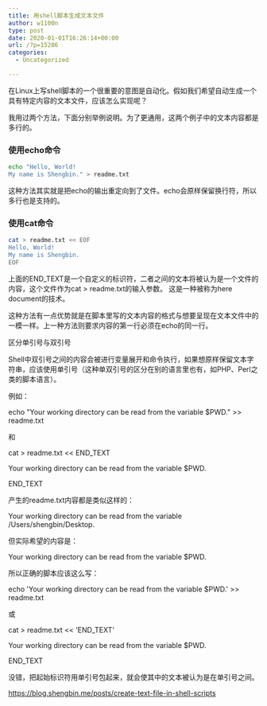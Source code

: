 ```yaml
---
title: 用shell脚本生成文本文件
author: w1100n
type: post
date: 2020-01-01T16:26:14+00:00
url: /?p=15286
categories:
  - Uncategorized

---
```

在Linux上写shell脚本的一个很重要的意图是自动化。假如我们希望自动生成一个具有特定内容的文本文件，应该怎么实现呢？

我用过两个方法，下面分别举例说明。为了更通用，这两个例子中的文本内容都是多行的。

### 使用echo命令

```bash
echo "Hello, World!
My name is Shengbin." > readme.txt
```

这种方法其实就是把echo的输出重定向到了文件。echo会原样保留换行符，所以多行也是支持的。

### 使用cat命令

```bash
cat > readme.txt << EOF
Hello, World!
My name is Shengbin.
EOF
```

上面的END_TEXT是一个自定义的标识符，二者之间的文本将被认为是一个文件的内容，这个文件作为cat > readme.txt的输入参数。 这是一种被称为here document的技术。

这种方法有一点优势就是在脚本里写的文本内容的格式与想要呈现在文本文件中的一模一样。上一种方法则要求内容的第一行必须在echo的同一行。

区分单引号与双引号
  
Shell中双引号之间的内容会被进行变量展开和命令执行，如果想原样保留文本字符串，应该使用单引号（这种单双引号的区分在别的语言里也有，如PHP、Perl之类的脚本语言）。

例如：

echo "Your working directory can be read from the variable $PWD." >> readme.txt
  
和

cat > readme.txt << END_TEXT
  
Your working directory can be read from the variable $PWD.
  
END_TEXT
  
产生的readme.txt内容都是类似这样的：

Your working directory can be read from the variable /Users/shengbin/Desktop.
  
但实际希望的内容是：

Your working directory can be read from the variable $PWD.
  
所以正确的脚本应该这么写：

echo 'Your working directory can be read from the variable $PWD.' >> readme.txt
  
或

cat > readme.txt << 'END_TEXT'
  
Your working directory can be read from the variable $PWD.
  
END_TEXT
  
没错，把起始标识符用单引号包起来，就会使其中的文本被认为是在单引号之间。

https://blog.shengbin.me/posts/create-text-file-in-shell-scripts